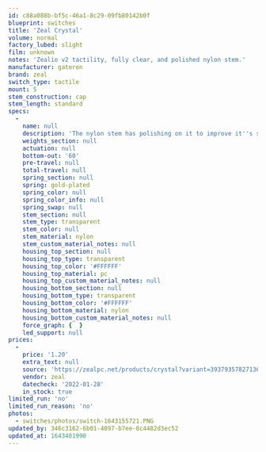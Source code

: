 ```yaml
---
id: c88a088b-bf5c-46a1-8c29-09fb80142b0f
blueprint: switches
title: 'Zeal Crystal'
volume: normal
factory_lubed: slight
film: unknown
notes: 'Zealio v2 tactility, fully clear, and polished nylon stem.'
manufacturer: gateron
brand: zeal
switch_type: tactile
mount: 5
stem_construction: cap
stem_length: standard
specs:
  -
    name: null
    description: 'The nylon stem has polishing on it to improve it''s smoothness.'
    weights_section: null
    actuation: null
    bottom-out: '60'
    pre-travel: null
    total-travel: null
    spring_section: null
    spring: gold-plated
    spring_color: null
    spring_color_info: null
    spring_swap: null
    stem_section: null
    stem_type: transparent
    stem_color: null
    stem_material: nylon
    stem_custom_material_notes: null
    housing_top_section: null
    housing_top_type: transparent
    housing_top_color: '#FFFFFF'
    housing_top_material: pc
    housing_top_custom_material_notes: null
    housing_bottom_section: null
    housing_bottom_type: transparent
    housing_bottom_color: '#FFFFFF'
    housing_bottom_material: nylon
    housing_bottom_custom_material_notes: null
    force_graph: {  }
    led_support: null
prices:
  -
    price: '1.20'
    extra_text: null
    source: 'https://zealpc.net/products/crystal?variant=39379357827136'
    vendor: zeal
    datecheck: '2022-01-28'
    in_stock: true
limited_run: 'no'
limited_run_reason: 'no'
photos:
  - switches/photos/switch-1643155721.PNG
updated_by: 346c3162-6b01-4097-b7ee-8c4482d3ec52
updated_at: 1643481990
---
```

